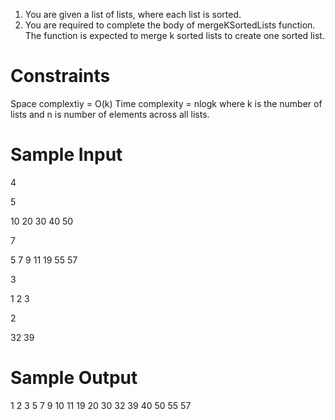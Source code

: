 1. You are given a list of lists, where each list is sorted.
2. You are required to complete the body of mergeKSortedLists function. The function is expected to merge k sorted lists to create one sorted list.


# Constraints

Space complextiy = O(k)
Time complexity = nlogk
where k is the number of lists and n is number of elements across all lists.

# Sample Input

4

5

10 20 30 40 50

7

5 7 9 11 19 55 57

3

1 2 3

2

32 39

# Sample Output

1 2 3 5 7 9 10 11 19 20 30 32 39 40 50 55 57 